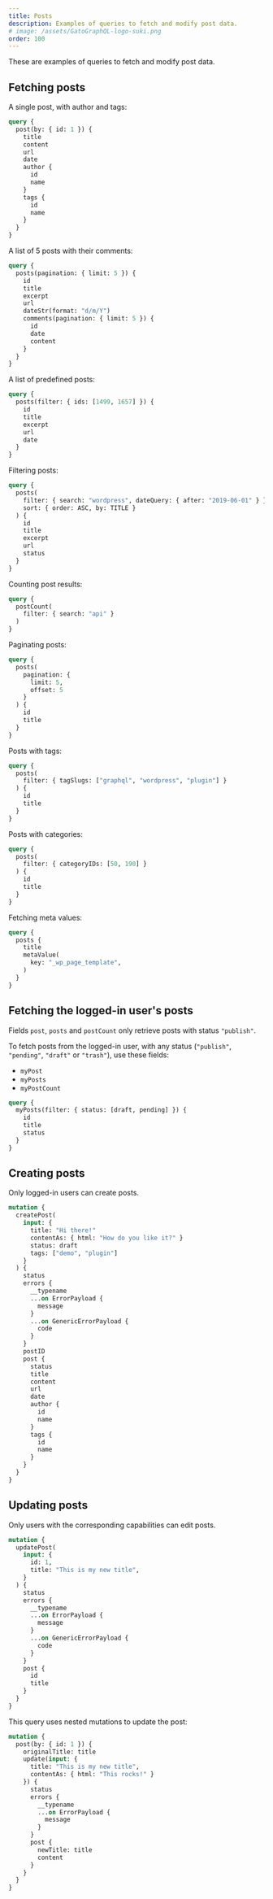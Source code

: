 ```yaml
---
title: Posts
description: Examples of queries to fetch and modify post data.
# image: /assets/GatoGraphQL-logo-suki.png
order: 100
---
```


These are examples of queries to fetch and modify post data.

## Fetching posts

A single post, with author and tags:

```graphql
query {
  post(by: { id: 1 }) {
    title
    content
    url
    date
    author {
      id
      name
    }
    tags {
      id
      name
    }
  }
}
```

A list of 5 posts with their comments:

```graphql
query {
  posts(pagination: { limit: 5 }) {
    id
    title
    excerpt
    url
    dateStr(format: "d/m/Y")
    comments(pagination: { limit: 5 }) {
      id
      date
      content
    }
  }
}
```

A list of predefined posts:

```graphql
query {
  posts(filter: { ids: [1499, 1657] }) {
    id
    title
    excerpt
    url
    date
  }
}
```

Filtering posts:

```graphql
query {
  posts(
    filter: { search: "wordpress", dateQuery: { after: "2019-06-01" } },
    sort: { order: ASC, by: TITLE }
  ) {
    id
    title
    excerpt
    url
    status
  }
}
```

Counting post results:

```graphql
query {
  postCount(
    filter: { search: "api" }
  )
}
```

Paginating posts:

```graphql
query {
  posts(
    pagination: {
      limit: 5,
      offset: 5
    }
  ) {
    id
    title
  }
}
```

Posts with tags:

```graphql
query {
  posts(
    filter: { tagSlugs: ["graphql", "wordpress", "plugin"] }
  ) {
    id
    title
  }
}
```

Posts with categories:

```graphql
query {
  posts(
    filter: { categoryIDs: [50, 190] }
  ) {
    id
    title
  }
}
```

Fetching meta values:

```graphql
query {
  posts {
    title
    metaValue(
      key: "_wp_page_template",
    )
  }
}
```

## Fetching the logged-in user's posts

Fields `post`, `posts` and `postCount` only retrieve posts with status `"publish"`.

To fetch posts from the logged-in user, with any status (`"publish"`, `"pending"`, `"draft"` or `"trash"`), use these fields:

- `myPost`
- `myPosts`
- `myPostCount`

```graphql
query {
  myPosts(filter: { status: [draft, pending] }) {
    id
    title
    status
  }
}
```

## Creating posts

Only logged-in users can create posts.

```graphql
mutation {
  createPost(
    input: {
      title: "Hi there!"
      contentAs: { html: "How do you like it?" }
      status: draft
      tags: ["demo", "plugin"]
    }
  ) {
    status
    errors {
      __typename
      ...on ErrorPayload {
        message
      }
      ...on GenericErrorPayload {
        code
      }
    }
    postID
    post {
      status
      title
      content
      url
      date
      author {
        id
        name
      }
      tags {
        id
        name
      }
    }
  }
}
```

## Updating posts

Only users with the corresponding capabilities can edit posts.

```graphql
mutation {
  updatePost(
    input: {
      id: 1,
      title: "This is my new title",
    }
  ) {
    status
    errors {
      __typename
      ...on ErrorPayload {
        message
      }
      ...on GenericErrorPayload {
        code
      }
    }
    post {
      id
      title
    }
  }
}
```

This query uses nested mutations to update the post:

```graphql
mutation {
  post(by: { id: 1 }) {
    originalTitle: title
    update(input: {
      title: "This is my new title",
      contentAs: { html: "This rocks!" }
    }) {
      status
      errors {
        __typename
        ...on ErrorPayload {
          message
        }
      }
      post {
        newTitle: title
        content
      }
    }
  }
}
```
